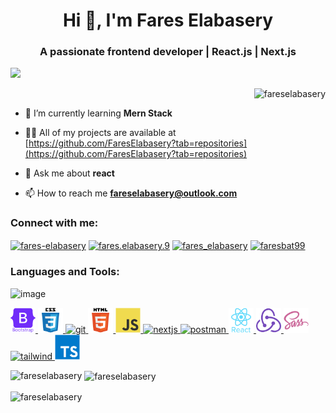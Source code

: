 <h1 align="center">Hi 👋, I'm Fares Elabasery</h1>
<h3 align="center">A passionate frontend developer | React.js | Next.js</h3>

<img src='https://user-images.githubusercontent.com/74038190/225813708-98b745f2-7d22-48cf-9150-083f1b00d6c9.gif' />

<p align="right"> <img src="https://komarev.com/ghpvc/?username=fareselabasery&label=Profile%20views&color=0e75b6&style=flat" alt="fareselabasery" /></p>

- 🌱 I’m currently learning **Mern Stack**

- 👨‍💻 All of my projects are available at [https://github.com/FaresElabasery?tab=repositories](https://github.com/FaresElabasery?tab=repositories)


- 💬 Ask me about **react**

- 📫 How to reach me **fareselabasery@outlook.com**

<h3 align="left">Connect with me:</h3>
<p align="left">
<a href="https://linkedin.com/in/fares-elabasery" target="blank"><img align="center" src="https://raw.githubusercontent.com/rahuldkjain/github-profile-readme-generator/master/src/images/icons/Social/linked-in-alt.svg" alt="fares-elabasery" height="30" width="40" /></a>
<a href="https://fb.com/fares.elabasery.9" target="blank"><img align="center" src="https://raw.githubusercontent.com/rahuldkjain/github-profile-readme-generator/master/src/images/icons/Social/facebook.svg" alt="fares.elabasery.9" height="30" width="40" /></a>
<a href="https://instagram.com/fares_elabasery" target="blank"><img align="center" src="https://raw.githubusercontent.com/rahuldkjain/github-profile-readme-generator/master/src/images/icons/Social/instagram.svg" alt="fares_elabasery" height="30" width="40" /></a>
<a href="https://www.leetcode.com/faresbat99" target="blank"><img align="center" src="https://raw.githubusercontent.com/rahuldkjain/github-profile-readme-generator/master/src/images/icons/Social/leet-code.svg" alt="faresbat99" height="30" width="40" /></a>
</p>

<h3 align="left">Languages and Tools:</h3>
<img width='100%' style='object-fit: cover'  height="300" alt="image" src="https://user-images.githubusercontent.com/74038190/221352987-68da234d-4d62-4e9d-9d7f-098dc657c2dc.gif" />
<p align="left"> <a href="https://getbootstrap.com" target="_blank" rel="noreferrer"> <img src="https://raw.githubusercontent.com/devicons/devicon/master/icons/bootstrap/bootstrap-plain-wordmark.svg" alt="bootstrap" width="40" height="40"/> </a> <a href="https://www.w3schools.com/css/" target="_blank" rel="noreferrer"> <img src="https://raw.githubusercontent.com/devicons/devicon/master/icons/css3/css3-original-wordmark.svg" alt="css3" width="40" height="40"/> </a> <a href="https://git-scm.com/" target="_blank" rel="noreferrer"> <img src="https://www.vectorlogo.zone/logos/git-scm/git-scm-icon.svg" alt="git" width="40" height="40"/> </a> <a href="https://www.w3.org/html/" target="_blank" rel="noreferrer"> <img src="https://raw.githubusercontent.com/devicons/devicon/master/icons/html5/html5-original-wordmark.svg" alt="html5" width="40" height="40"/> </a> <a href="https://developer.mozilla.org/en-US/docs/Web/JavaScript" target="_blank" rel="noreferrer"> <img src="https://raw.githubusercontent.com/devicons/devicon/master/icons/javascript/javascript-original.svg" alt="javascript" width="40" height="40"/> </a> <a href="https://nextjs.org/" target="_blank" rel="noreferrer"> <img src="https://cdn.worldvectorlogo.com/logos/nextjs-2.svg" alt="nextjs" width="40" height="40"/> </a> <a href="https://postman.com" target="_blank" rel="noreferrer"> <img src="https://www.vectorlogo.zone/logos/getpostman/getpostman-icon.svg" alt="postman" width="40" height="40"/> </a> <a href="https://reactjs.org/" target="_blank" rel="noreferrer"> <img src="https://raw.githubusercontent.com/devicons/devicon/master/icons/react/react-original-wordmark.svg" alt="react" width="40" height="40"/> </a> <a href="https://redux.js.org" target="_blank" rel="noreferrer"> <img src="https://raw.githubusercontent.com/devicons/devicon/master/icons/redux/redux-original.svg" alt="redux" width="40" height="40"/> </a> <a href="https://sass-lang.com" target="_blank" rel="noreferrer"> <img src="https://raw.githubusercontent.com/devicons/devicon/master/icons/sass/sass-original.svg" alt="sass" width="40" height="40"/> </a> <a href="https://tailwindcss.com/" target="_blank" rel="noreferrer"> <img src="https://www.vectorlogo.zone/logos/tailwindcss/tailwindcss-icon.svg" alt="tailwind" width="40" height="40"/> </a> <a href="https://www.typescriptlang.org/" target="_blank" rel="noreferrer"> <img src="https://raw.githubusercontent.com/devicons/devicon/master/icons/typescript/typescript-original.svg" alt="typescript" width="40" height="40"/> </a> </p>

<p><img align="left" src="https://github-readme-stats.vercel.app/api/top-langs?username=fareselabasery&show_icons=true&locale=en&layout=compact" alt="fareselabasery" /></p>

<p>&nbsp;<img align="center" src="https://github-readme-stats.vercel.app/api?username=fareselabasery&show_icons=true&locale=en" alt="fareselabasery" /></p>

<p><img align="center" src="https://github-readme-streak-stats.herokuapp.com/?user=fareselabasery&" alt="fareselabasery" /></p>
